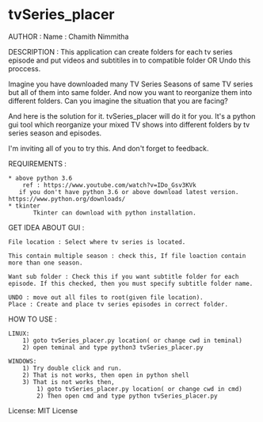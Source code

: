 # tvSeries_placer

AUTHOR :
   Name : Chamith Nimmitha

DESCRIPTION :
  This application can create folders for each tv series episode and put videos and subtitiles in to compatible folder OR Undo this proccess.

  Imagine you have downloaded many TV Series Seasons of same TV series but all of them into same folder. And now you want to reorganize them into different folders.
  Can you imagine the situation that you are facing?

  And here is the solution for it. tvSeries_placer will do it for you.
  It's a python gui tool which reorganize your mixed TV shows  into different folders by tv series season and episodes.

  I'm inviting all of you to try this. And don't forget to feedback.

REQUIREMENTS :

  	* above python 3.6
  		ref : https://www.youtube.com/watch?v=IDo_Gsv3KVk
 	   if you don't have python 3.6 or above download latest version. https://www.python.org/downloads/
	* tkinter
  	 	   Tkinter can download with python installation.

GET IDEA ABOUT GUI :

	File location : Select where tv series is located.

	This contain multiple season : check this, If file loaction contain more than one season.

	Want sub folder : Check this if you want subtitle folder for each episode. If this checked, then you must specify subtitle folder name.

	UNDO : move out all files to root(given file location).
	Place : Create and place tv series episodes in correct folder.


HOW TO USE :

	LINUX:
		1) goto tvSeries_placer.py location( or change cwd in teminal)
		2) open teminal and type python3 tvSeries_placer.py

	WINDOWS:
		1) Try double click and run.
		2) That is not works, then open in python shell
		3) That is not works then,
			1) goto tvSeries_placer.py location( or change cwd in cmd)
			2) Then open cmd and type python tvSeries_placer.py


License:
  MIT License
